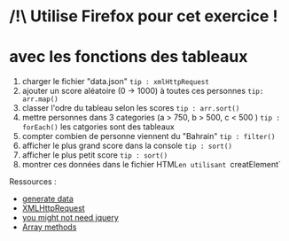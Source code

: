 
# /!\ Utilise Firefox pour cet exercice !

# avec les fonctions des tableaux

1. charger le fichier "data.json" `tip : xmlHttpRequest`
2. ajouter un score aléatoire (0 -> 1000) à toutes ces personnes `tip: arr.map()`
3. classer l'odre du tableau selon les scores `tip : arr.sort()`
4. mettre personnes dans 3 categories (a > 750, b > 500, c < 500 ) `tip : forEach()` les catgories sont des tableaux
5. compter combien de personne viennent du "Bahrain" `tip : filter()`
6. afficher le plus grand score dans la console `tip : sort()`
7. afficher le plus petit score `tip : sort()`
8. montrer ces données dans le fichier HTML`en utilisant `creatElement`

Ressources :

- [generate data](http://www.generatedata.com/)
- [XMLHttpRequest](https://developer.mozilla.org/en-US/docs/Web/API/XMLHttpRequest/Using_XMLHttpRequest)
- [you might not need jquery](http://youmightnotneedjquery.com/)
- [Array methods](https://developer.mozilla.org/fr/docs/Web/JavaScript/Reference/Objets_globaux/Array)
